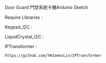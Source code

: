 Door Guard
門禁系統卡機Arduino Sketch

Require Libraries :

Keypad_I2C :

LiquidCrystal_I2C :

IPTransformer :
```
https://github.com/YWJamesLin/IPTransformer
```
